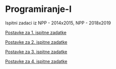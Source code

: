 # Programiranje-I
Ispitni zadaci iz NPP - 2014x2015, NPP - 2018x2019

[Postavke za 1. ispitne zadatke](https://github.com/Ensar01/Programiranje-I/tree/main/Zadatak%20I)

[Postavke za 2. ispitne zadatke](https://github.com/Ensar01/Programiranje-I/tree/main/Zadatak%20I)

[Postavke za 3. ispitne zadatke](https://github.com/Ensar01/Programiranje-I/tree/main/Zadatak%20I)

[Postavke za 4. ispitne zadatke](https://github.com/Ensar01/Programiranje-I/tree/main/Zadatak%20I)

